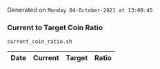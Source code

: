 Generated on `Monday 04-October-2021 at 13:00:45`

### Current to Target Coin Ratio
`current_coin_ratio.sh`

Date|Current|Target|Ratio
---|---|---|---
